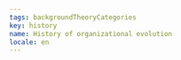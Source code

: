 ```yaml
---
tags: backgroundTheoryCategories
key: history
name: History of organizational evolution
locale: en
---
```

